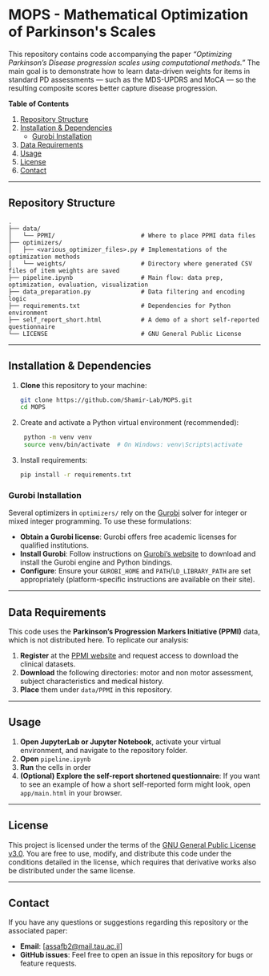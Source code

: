 # MOPS - Mathematical Optimization of Parkinson's Scales

This repository contains code accompanying the paper *“Optimizing Parkinson’s Disease progression scales using computational methods.”* The main goal is to demonstrate how to learn data-driven weights for items in standard PD assessments — such as the MDS-UPDRS and MoCA — so the resulting composite scores better capture disease progression.

**Table of Contents**  
1. [Repository Structure](#repository-structure)  
2. [Installation & Dependencies](#installation--dependencies)  
   - [Gurobi Installation](#gurobi-installation)  
3. [Data Requirements](#data-requirements)  
4. [Usage](#usage)  
5. [License](#license)  
6. [Contact](#contact)

---

## Repository Structure

```text
.
├── data/
│   └── PPMI/                        # Where to place PPMI data files
├── optimizers/
│   ├── <various_optimizer_files>.py # Implementations of the optimization methods
│   └── weights/                     # Directory where generated CSV files of item weights are saved
├── pipeline.ipynb                   # Main flow: data prep, optimization, evaluation, visualization
├── data_preparation.py              # Data filtering and encoding logic
├── requirements.txt                 # Dependencies for Python environment
├── self_report_short.html           # A demo of a short self-reported questionnaire
└── LICENSE                          # GNU General Public License
```

---

## Installation & Dependencies

1. **Clone** this repository to your machine:
   ```bash
   git clone https://github.com/Shamir-Lab/MOPS.git
   cd MOPS
   ```

2. Create and activate a Python virtual environment (recommended):
   ```bash
    python -m venv venv
    source venv/bin/activate  # On Windows: venv\Scripts\activate
    ```

3. Install requirements:
    ```bash
    pip install -r requirements.txt
    ```

### Gurobi Installation 

Several optimizers in `optimizers/` rely on the [Gurobi](https://www.gurobi.com) solver for integer or mixed integer programming.
To use these formulations: 
- **Obtain a Gurobi license**: Gurobi offers free academic licenses for qualified institutions.
- **Install Gurobi**: Follow instructions on [Gurobi’s website](https://www.gurobi.com/documentation/) to download and install the Gurobi engine and Python bindings.
- **Configure**: Ensure your `GUROBI_HOME` and `PATH`/`LD_LIBRARY_PATH` are set appropriately (platform-specific instructions are available on their site).
  
---

## Data Requirements

This code uses the **Parkinson’s Progression Markers Initiative (PPMI)** data, which is not distributed here.
To replicate our analysis:
1. **Register** at the [PPMI website](https://www.ppmi-info.org) and request access to download the clinical datasets.
2. **Download** the following directories: motor and non motor assessment, subject characteristics and medical history.
3. **Place** them under `data/PPMI` in this repository.

---

## Usage 

1. **Open JupyterLab or Jupyter Notebook**, activate your virtual environment, and navigate to the repository folder.
2. **Open** `pipeline.ipynb`
3. **Run** the cells in order
4. **(Optional) Explore the self-report shortened questionnaire**: If you want to see an example of how a short self-reported form might look, open `app/main.html` in your browser.

---

## License

This project is licensed under the terms of the [GNU General Public License v3.0](./LICENSE). You are free to use, modify, and distribute this code under the conditions detailed in the license, which requires that derivative works also be distributed under the same license.


---

## Contact
If you have any questions or suggestions regarding this repository or the associated paper:
- **Email**: [assafb2@mail.tau.ac.il]
- **GitHub issues**: Feel free to open an issue in this repository for bugs or feature requests.
